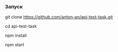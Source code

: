 ### Запуск

git clone https://github.com/anton-an/api-test-task.git

cd api-test-task

npm install

npm start
